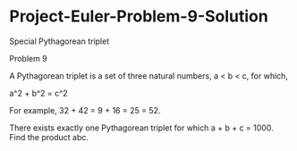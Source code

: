 # Project-Euler-Problem-9-Solution
Special Pythagorean triplet


Problem 9


A Pythagorean triplet is a set of three natural numbers, a < b < c, for which,

a^2 + b^2 = c^2

For example, 32 + 42 = 9 + 16 = 25 = 52.

There exists exactly one Pythagorean triplet for which a + b + c = 1000.
Find the product abc.
